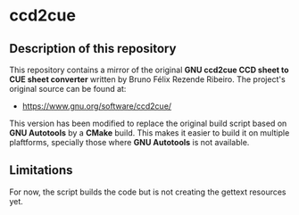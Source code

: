 # ccd2cue

## Description of this repository

This repository contains a mirror of the original
**GNU ccd2cue CCD sheet to CUE sheet converter** written by
Bruno Félix Rezende Ribeiro. The project's original source can be found at:

- https://www.gnu.org/software/ccd2cue/

This version has been modified to replace the original build script
based on **GNU Autotools** by a **CMake** build. This makes it easier to build
it on multiple plaftforms, specially those where  **GNU Autotools** is not
available.

## Limitations

For now, the script builds the code but is not creating the gettext resources
yet.

